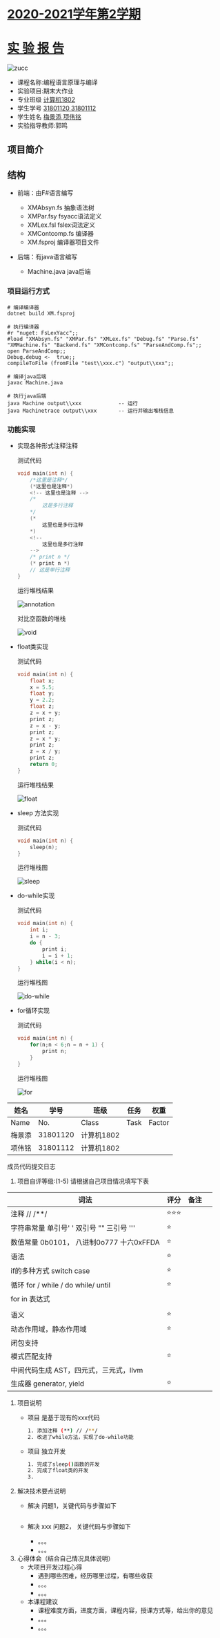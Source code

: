 # [2020-2021学年第2学期](http://sigcc.gitee.io/plc2021/#/lab/proj.final?id=_2020-2021学年第2学期)

# [**实 验 报 告**](http://sigcc.gitee.io/plc2021/#/lab/proj.final?id=实-验-报-告)

![zucc](zucc.png)

- 课程名称:编程语言原理与编译
- 实验项目:期末大作业
- 专业班级 <u>计算机1802</u>
- 学生学号 <u>31801120 31801112</u>
- 学生姓名 <u>梅景添 项伟铭</u>
- 实验指导教师:郭鸣

## 项目简介

## 结构

- 前端：由F#语言编写
  - XMAbsyn.fs        抽象语法树
  - XMPar.fsy           fsyacc语法定义
  - XMLex.fsl            fslex词法定义
  - XMContcomp.fs  编译器
  - XM.fsproj             编译器项目文件

- 后端：有java语言编写

  - Machine.java       java后端

### 项目运行方式

```F#
# 编译编译器
dotnet build XM.fsproj

# 执行编译器
#r "nuget: FsLexYacc";;
#load "XMAbsyn.fs" "XMPar.fs" "XMLex.fs" "Debug.fs" "Parse.fs" "XMMachine.fs" "Backend.fs" "XMContcomp.fs" "ParseAndComp.fs";;
open ParseAndComp;;
Debug.debug <-  true;;
compileToFile (fromFile "test\\xxx.c") "output\\xxx";;

# 编译java后端
javac Machine.java

# 执行java后端
java Machine output\\xxx			-- 运行
java Machinetrace output\\xxx		-- 运行并输出堆栈信息
```

### 功能实现

- 实现各种形式注释注释

  测试代码

  ```c
  void main(int n) {
      /*这里是注释*/
      (*这里也是注释*)
      <!-- 这里也是注释 -->
      /*
          这是多行注释
      */
      (*
          这里也是多行注释
      *)
      <!--
          这里也是多行注释
      -->
      /* print n */
      (* print n *)
      // 这是单行注释
  }
  ```

  运行堆栈结果

  ![annotation](annotation.png)

  对比空函数的堆栈

  ![void](void.png)

- float类实现

  测试代码

  ```c
  void main(int n) {
      float x;
      x = 5.5;
      float y;
      y = 2.2;
      float z;
      z = x + y;
      print z;
      z = x - y;
      print z;
      z = x * y;
      print z;
      z = x / y;
      print z;
      return 0;
  }
  ```

  运行堆栈结果

  ![float](float.png)

- sleep 方法实现

  测试代码

  ```C
  void main(int n) {
      sleep(n);
  }
  ```

  运行堆栈图

  ![sleep](sleep.png)

- do-while实现

  测试代码

  ```C
  void main(int n) {
      int i;
      i = n - 3;
      do {
          print i;
          i = i + 1;
      } while(i < n);
  }
  ```

  运行堆栈图

  ![do-while](do-while.png)

- for循环实现

  测试代码

  ```c
  void main(int n) {
      for(n;n < 6;n = n + 1) {
          print n;
      }
  }
  ```

  运行堆栈图

  ![for](for.png)

  


| 姓名   | 学号     | 班级       | 任务 | 权重   |
| ------ | -------- | ---------- | ---- | ------ |
| Name   | No.      | Class      | Task | Factor |
| 梅景添 | 31801120 | 计算机1802 |      |        |
| 项伟铭 | 31801112 | 计算机1802 |      |        |

成员代码提交日志



1. 项目自评等级:(1-5) 请根据自己项目情况填写下表

| 词法                                      | 评分 | 备注 |      |
| ----------------------------------------- | ---- | ---- | ---- |
| 注释 // /**/                              | ⭐⭐⭐  |      |      |
| 字符串常量 单引号' ' 双引号 "" 三引号 ''' | ⭐    |      |      |
| 数值常量 0b0101， 八进制0o777 十六0xFFDA  | ⭐    |      |      |
| 语法                                      | ⭐    |      |      |
| if的多种方式 switch case                  | ⭐    |      |      |
| 循环 for / while / do while/ until        | ⭐    |      |      |
| for in 表达式                             |      |      |      |
|                                           |      |      |      |
| 语义                                      | ⭐    |      |      |
| 动态作用域，静态作用域                    | ⭐    |      |      |
| 闭包支持                                  |      |      |      |
| 模式匹配支持                              | ⭐    |      |      |
| 中间代码生成 AST，四元式，三元式，llvm    |      |      |      |
| 生成器 generator, yield                   | ⭐    |      |      |

1. 项目说明
   - 项目 是基于现有的xxx代码

     ```sh
     1. 添加注释 (**) // /**/
     2. 改进了while方法，实现了do-while功能
     ```

   - 项目 独立开发

     ```sh
     1. 完成了sleep()函数的开发
     2. 完成了float类的开发
     3. 
     ```
2. 解决技术要点说明
   - 解决  问题1，关键代码与步骤如下

     ```sh
     
     ```

   - 解决 xxx 问题2， 关键代码与步骤如下
     - 。。。
     - 。。。
3. 心得体会（结合自己情况具体说明）
   - 大项目开发过程心得
     - 遇到哪些困难，经历哪里过程，有哪些收获
     - 。。。
     - 。。。
   - 本课程建议
     - 课程难度方面，进度方面，课程内容，授课方式等，给出你的意见
     - 。。。
     - 。。。